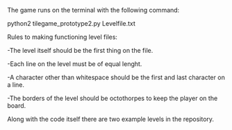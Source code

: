 The game runs on the terminal with the following command:

python2 tilegame_prototype2.py Levelfile.txt


Rules to making functioning level files:

-The level itself should be the first thing on the file.

-Each line on the level must be of equal lenght.

-A character other than whitespace should be the first and last character on a line.

-The borders of the level should be octothorpes to keep the player on the board.


Along with the code itself there are two example levels in the repository.
